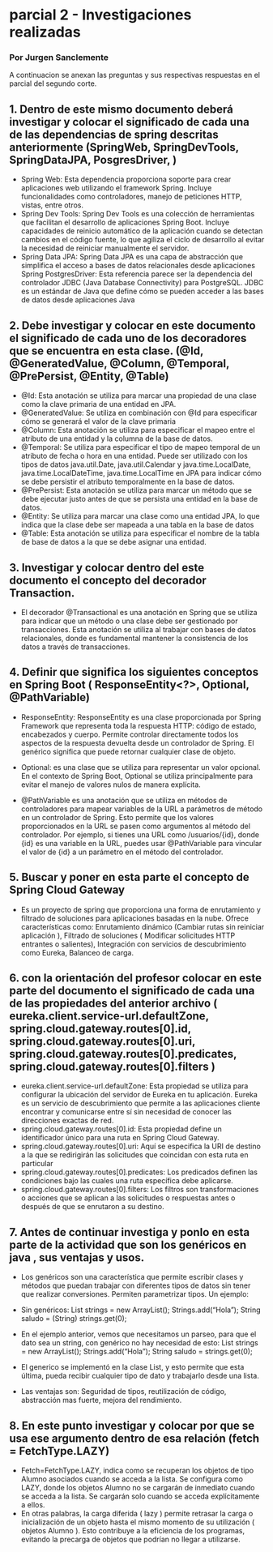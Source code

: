 # parcial 2 - Investigaciones realizadas 
### Por Jurgen Sanclemente
A continuacion se anexan las preguntas y sus respectivas respuestas en el parcial del segundo corte.

## 1. Dentro de este mismo documento deberá investigar y colocar el significado de cada una de las dependencias de spring descritas anteriormente (SpringWeb, SpringDevTools, SpringDataJPA, PosgresDriver, )

- Spring Web: Esta dependencia proporciona soporte para crear aplicaciones web utilizando el framework Spring. Incluye funcionalidades como controladores, manejo de peticiones HTTP, vistas, entre otros. 
- Spring Dev Tools: Spring Dev Tools es una colección de herramientas que facilitan el desarrollo de aplicaciones Spring Boot. Incluye capacidades de reinicio automático de la aplicación cuando se detectan cambios en el código fuente, lo que agiliza el ciclo de desarrollo al evitar la necesidad de reiniciar manualmente el servidor.
- Spring Data JPA: Spring Data JPA es una capa de abstracción que simplifica el acceso a bases de datos relacionales desde aplicaciones Spring
PostgresDriver: Esta referencia parece ser la dependencia del controlador JDBC (Java Database Connectivity) para PostgreSQL. JDBC es un estándar de Java que define cómo se pueden acceder a las bases de datos desde aplicaciones Java

## 2. Debe investigar y colocar en este documento el significado de cada uno de los decoradores que se encuentra en esta clase. (@Id, @GeneratedValue, @Column, @Temporal, @PrePersist, @Entity, @Table)

- @Id: Esta anotación se utiliza para marcar una propiedad de una clase como la clave primaria de una entidad en JPA. 
- @GeneratedValue: Se utiliza en combinación con @Id para especificar cómo se generará el valor de la clave primaria
- @Column: Esta anotación se utiliza para especificar el mapeo entre el atributo de una entidad y la columna de la base de datos. 
- @Temporal: Se utiliza para especificar el tipo de mapeo temporal de un atributo de fecha o hora en una entidad. Puede ser utilizado con los tipos de datos java.util.Date, java.util.Calendar y java.time.LocalDate, java.time.LocalDateTime, java.time.LocalTime en JPA para indicar cómo se debe persistir el atributo temporalmente en la base de datos.
- @PrePersist: Esta anotación se utiliza para marcar un método que se debe ejecutar justo antes de que se persista una entidad en la base de datos. 
- @Entity: Se utiliza para marcar una clase como una entidad JPA, lo que indica que la clase debe ser mapeada a una tabla en la base de datos
- @Table: Esta anotación se utiliza para especificar el nombre de la tabla de base de datos a la que se debe asignar una entidad. 

## 3. Investigar y colocar dentro del este documento el concepto del decorador Transaction.

- El decorador @Transactional es una anotación en Spring que se utiliza para indicar que un método o una clase debe ser gestionado por transacciones. Esta anotación se utiliza al trabajar con bases de datos relacionales, donde es fundamental mantener la consistencia de los datos a través de transacciones.

## 4. Definir que significa los siguientes conceptos en Spring Boot ( ResponseEntity<?>, Optional, @PathVariable)

- ResponseEntity<?>: ResponseEntity es una clase proporcionada por Spring Framework que representa toda la respuesta HTTP: código de estado, encabezados y cuerpo. Permite controlar directamente todos los aspectos de la respuesta devuelta desde un controlador de Spring. El genérico <?> significa que puede retornar cualquier clase de objeto.

- Optional: es una clase que se utiliza para representar un valor opcional. En el contexto de Spring Boot, Optional se utiliza principalmente para evitar el manejo de valores nulos de manera explícita.

- @PathVariable es una anotación que se utiliza en métodos de controladores para mapear variables de la URL a parámetros de método en un controlador de Spring. Esto permite que los valores proporcionados en la URL se pasen como argumentos al método del controlador. Por ejemplo, si tienes una URL como /usuarios/{id}, donde {id} es una variable en la URL, puedes usar @PathVariable para vincular el valor de {id} a un parámetro en el método del controlador. 

## 5. Buscar y poner en esta parte el concepto de Spring Cloud Gateway

- Es un proyecto de spring que proporciona una forma de enrutamiento y filtrado de soluciones para aplicaciones basadas en la nube. Ofrece características como: Enrutamiento dinámico (Cambiar rutas sin reiniciar aplicación ), Filtrado de soluciones ( Modificar solicitudes HTTP entrantes o salientes), Integración con servicios de descubrimiento como Eureka, Balanceo de carga.

## 6. con la orientación del profesor colocar en este parte del documento el significado de cada una de las propiedades del anterior archivo ( eureka.client.service-url.defaultZone, spring.cloud.gateway.routes[0].id, spring.cloud.gateway.routes[0].uri, spring.cloud.gateway.routes[0].predicates, spring.cloud.gateway.routes[0].filters )

- eureka.client.service-url.defaultZone: Esta propiedad se utiliza para configurar la ubicación del servidor de Eureka en tu aplicación. Eureka es un servicio de descubrimiento que permite a las aplicaciones cliente encontrar y comunicarse entre sí sin necesidad de conocer las direcciones exactas de red.
- spring.cloud.gateway.routes[0].id: Esta propiedad define un identificador único para una ruta en Spring Cloud Gateway. 
- spring.cloud.gateway.routes[0].uri: Aquí se especifica la URI de destino a la que se redirigirán las solicitudes que coincidan con esta ruta en particular
- spring.cloud.gateway.routes[0].predicates: Los predicados definen las condiciones bajo las cuales una ruta específica debe aplicarse.
- spring.cloud.gateway.routes[0].filters: Los filtros son transformaciones o acciones que se aplican a las solicitudes o respuestas antes o después de que se enrutaron a su destino. 


## 7. Antes de continuar investiga y ponlo en esta parte de la actividad que son los genéricos en java , sus ventajas y usos.

- Los genéricos son una característica que permite escribir clases y métodos que puedan trabajar con diferentes tipos de datos sin tener que realizar conversiones. Permiten parametrizar tipos. Un ejemplo: 

- Sin genéricos:
List strings = new ArrayList();
Strings.add(“Hola”);
String saludo = (String) strings.get(0);
- En el ejemplo anterior, vemos que necesitamos un parseo, para que el dato sea un string, con genérico no hay necesidad de esto: 
List<String> strings = new ArrayList();
Strings.add(“Hola”);
String saludo = strings.get(0);
- El generico se implementó en la clase List, y esto permite que esta última, pueda recibir cualquier tipo de dato y trabajarlo desde una lista.
- Las ventajas son: Seguridad de tipos, reutilización de código, abstracción mas fuerte, mejora del rendimiento.

## 8. En este punto investigar y colocar por que se usa ese argumento dentro de esa relación (fetch = FetchType.LAZY)

- Fetch=FetchType.LAZY, indica como se recuperan los objetos de tipo Alumno asociados cuando se acceda a la lista. Se configura como LAZY, donde los objetos Alumno no se cargarán de inmediato cuando se acceda a la lista. Se cargarán solo cuando se acceda explícitamente a ellos.
- En otras palabras, la carga diferida ( lazy ) permite retrasar la carga o inicialización de un objeto hasta el mismo momento de su utilización ( objetos Alumno ). Esto contribuye a la eficiencia de los programas, evitando la precarga de objetos que podrían no llegar a utilizarse.




